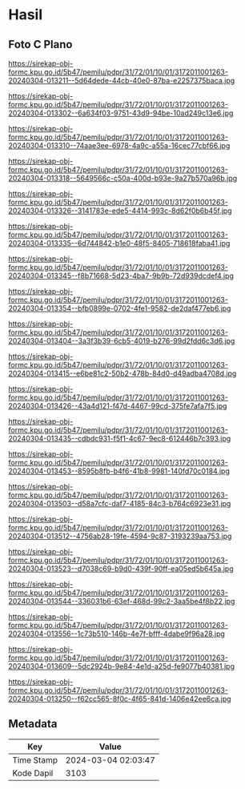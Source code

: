 # Hasil

## Foto C Plano

https://sirekap-obj-formc.kpu.go.id/5b47/pemilu/pdpr/31/72/01/10/01/3172011001263-20240304-013211--5d64dede-44cb-40e0-87ba-e2257375baca.jpg

https://sirekap-obj-formc.kpu.go.id/5b47/pemilu/pdpr/31/72/01/10/01/3172011001263-20240304-013302--6a634f03-9751-43d9-94be-10ad249c13e6.jpg

https://sirekap-obj-formc.kpu.go.id/5b47/pemilu/pdpr/31/72/01/10/01/3172011001263-20240304-013310--74aae3ee-6978-4a9c-a55a-16cec77cbf66.jpg

https://sirekap-obj-formc.kpu.go.id/5b47/pemilu/pdpr/31/72/01/10/01/3172011001263-20240304-013318--5649566c-c50a-400d-b93e-9a27b570a96b.jpg

https://sirekap-obj-formc.kpu.go.id/5b47/pemilu/pdpr/31/72/01/10/01/3172011001263-20240304-013326--3141783e-ede5-4414-993c-8d62f0b6b45f.jpg

https://sirekap-obj-formc.kpu.go.id/5b47/pemilu/pdpr/31/72/01/10/01/3172011001263-20240304-013335--6d744842-b1e0-48f5-8405-718618faba41.jpg

https://sirekap-obj-formc.kpu.go.id/5b47/pemilu/pdpr/31/72/01/10/01/3172011001263-20240304-013345--f8b71668-5d23-4ba7-9b9b-72d939dcdef4.jpg

https://sirekap-obj-formc.kpu.go.id/5b47/pemilu/pdpr/31/72/01/10/01/3172011001263-20240304-013354--bfb0899e-0702-4fe1-9582-de2daf477eb6.jpg

https://sirekap-obj-formc.kpu.go.id/5b47/pemilu/pdpr/31/72/01/10/01/3172011001263-20240304-013404--3a3f3b39-6cb5-4019-b276-99d2fdd6c3d6.jpg

https://sirekap-obj-formc.kpu.go.id/5b47/pemilu/pdpr/31/72/01/10/01/3172011001263-20240304-013415--e6be81c2-50b2-478b-84d0-d49adba4708d.jpg

https://sirekap-obj-formc.kpu.go.id/5b47/pemilu/pdpr/31/72/01/10/01/3172011001263-20240304-013426--43a4d121-f47d-4467-99cd-375fe7afa7f5.jpg

https://sirekap-obj-formc.kpu.go.id/5b47/pemilu/pdpr/31/72/01/10/01/3172011001263-20240304-013435--cdbdc931-f5f1-4c67-9ec8-612446b7c393.jpg

https://sirekap-obj-formc.kpu.go.id/5b47/pemilu/pdpr/31/72/01/10/01/3172011001263-20240304-013453--8595b8fb-b4f6-41b8-9981-140fd70c0184.jpg

https://sirekap-obj-formc.kpu.go.id/5b47/pemilu/pdpr/31/72/01/10/01/3172011001263-20240304-013503--d58a7cfc-daf7-4185-84c3-b764c6923e31.jpg

https://sirekap-obj-formc.kpu.go.id/5b47/pemilu/pdpr/31/72/01/10/01/3172011001263-20240304-013512--4756ab28-19fe-4594-9c87-3193239aa753.jpg

https://sirekap-obj-formc.kpu.go.id/5b47/pemilu/pdpr/31/72/01/10/01/3172011001263-20240304-013523--d7038c69-b9d0-439f-90ff-ea05ed5b645a.jpg

https://sirekap-obj-formc.kpu.go.id/5b47/pemilu/pdpr/31/72/01/10/01/3172011001263-20240304-013544--336031b6-63ef-468d-99c2-3aa5be4f8b22.jpg

https://sirekap-obj-formc.kpu.go.id/5b47/pemilu/pdpr/31/72/01/10/01/3172011001263-20240304-013556--1c73b510-146b-4e7f-bfff-4dabe9f96a28.jpg

https://sirekap-obj-formc.kpu.go.id/5b47/pemilu/pdpr/31/72/01/10/01/3172011001263-20240304-013609--5dc2924b-9e84-4e1d-a25d-fe9077b40381.jpg

https://sirekap-obj-formc.kpu.go.id/5b47/pemilu/pdpr/31/72/01/10/01/3172011001263-20240304-013250--f62cc565-8f0c-4f65-841d-1406e42ee6ca.jpg


## Metadata

| Key        | Value               |
| ---------- | ------------------- |
| Time Stamp | 2024-03-04 02:03:47 |
| Kode Dapil | 3103                |



